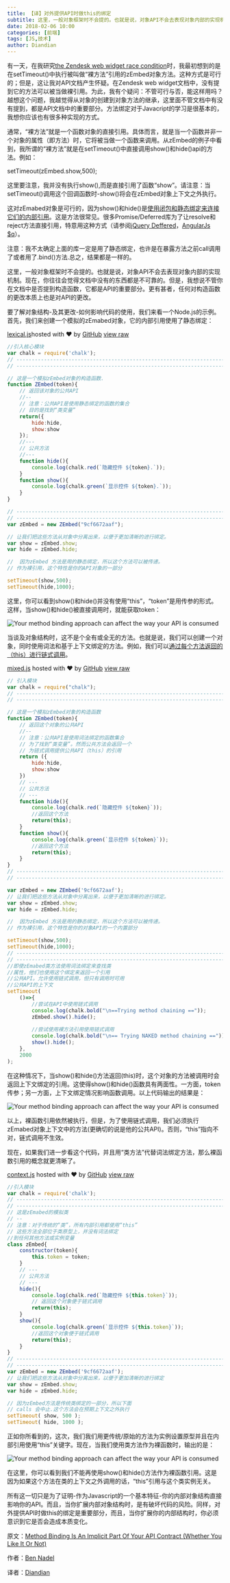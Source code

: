 ```yaml
---
title: 【译】对外提供API时做this的绑定
subtitle: 这里，一般对象框架时不会提的。也就是说，对象API不会去表现对象内部的实现机制
date: 2018-02-06 10:00
categories: [前端]
tags: [JS,技术]
author: Diandian
---
```


有一天，在我研究[the Zendesk web widget race condition](https://www.bennadel.com/blog/3248-the-zendesk-web-widget-appears-to-have-a-small-hide-show-race-condition.htm)时，我最初想到的是在setTimeout()中执行被叫做“裸方法”引用的zEmbed对象方法。这种方式是可行的；但是，这让我对API文档产生怀疑。在Zendesk web widget文档中，没有提到它的方法可以被当做裸引用。为此，我有个疑问：不管可行与否，能这样用吗？越想这个问题，我越觉得从对象的创建到对象方法的继承，这里面不管文档中有没有提到，都是API文档中的重要部分。方法绑定对于Javacript的学习是很基本的，我想你应该也有很多种实现的方式。

<!-- more -->

通常，“裸方法”就是一个函数对象的直接引用。具体而言，就是当一个函数并非一个对象的属性（即方法）时，它将被当做一个函数来调用。从zEmbed的例子中看到，我所谓的“裸方法”就是在setTimeout()中直接调用show()和hide()api的方法。例如：

setTimeout(zEmbed.show,500);

这里要注意，我并没有执行show(),而是直接引用了函数“show”。请注意：当setTimeout()调用这个回调函数时-show()将会在zEmbed对象上下文之外执行。

这对zEmabed对象是可行的，因为show()和hide()是[使用闭包和静态绑定来连接它们的内部引用](https://www.bennadel.com/blog/1482-a-graphical-explanation-of-javascript-closures-in-a-jquery-context.htm)。这是方法很常见。很多Promise/Deferred库为了让resolve和reject方法直接引用，特意用这种方式（请参阅[jQuery Deffered](https://www.bennadel.com/blog/2125-the-power-of-closures---deferred-object-bindings-in-jquery-1-5.htm)，[AngularJs $q](https://www.bennadel.com/blog/2749-passing-q-defer-methods-around-as-naked-function-references-in-angularjs.htm)）。

注意：我不太确定上面的库一定是用了静态绑定，也许是在暴露方法之前call调用了或者用了.bind()方法.总之，结果都是一样的。

这里，一般对象框架时不会提的。也就是说，对象API不会去表现对象内部的实现机制。现在，你往往会觉得文档中没有的东西都是不可靠的。但是，我想说不管你在文档中是否提到构造函数，它都是API的重要部分。更有甚者，任何对构造函数的更改本质上也是对API的更改。


要了解对象结构-及其更改-如何影响代码的使用，我们来看一个Node.js的示例。首先，我们来创建一个模拟的zEmabed对象，它的内部引用使用了静态绑定：

[lexical.js](https://gist.github.com/bennadel/81040d2bd52c2bf84ac8a1f36d123a08#file-lexical-js)hosted with ❤ by [GitHub](https://github.com)   [view raw](https://gist.github.com/bennadel/81040d2bd52c2bf84ac8a1f36d123a08/raw/b4bc5811871d4a41824061661bd85ee0b01200ce/lexical.js)

```javascript
//引入核心模块
var chalk = require('chalk');
// ----------------------------------------------------------------------------------- //
// ----------------------------------------------------------------------------------- //

// 这是一个模拟zEmbed对象的构造函数.
function ZEmbed(token){
    // 返回该对象的公共API
    //--
    // 注意：公共API是使用静态绑定的函数的集合
    // 目的是找到“类变量”
    return({
        hide:hide,
        show:show
    });
    //---
    // 公共方法
    //---
    function hide(){
        console.log(chalk.red(`隐藏控件 ${token}.`));
    }
    function show(){
        console.log(chalk.green(`显示控件 ${token}.`));
    }
}

// ----------------------------------------------------------------------------------- //
// ----------------------------------------------------------------------------------- //
var zEmbed = new ZEmbed("9cf6672aaf");

// 让我们把这些方法从对象中分离出来，以便于更加清晰的进行绑定。
var show = zEmbed.show;
var hide = zEmbed.hide;

//  因为zEmbed 方法是用的静态绑定，所以这个方法可以被传递。
// 作为裸引用，这个特性是你的API对象的一部分

setTimeout(show,500);
setTimeout(hide,1000);
```

这里，你可以看到show()和hide()并没有使用“this”，“token”是用传参的形式。这样，当show()和hide()被直接调用时，就能获取token：

![Your method binding approach can affect the way your API is consumed](/images/2018-method-binding-is-an-implicit-part-of-your-api-contract/1.png)

当谈及对象结构时，这不是个全有或全无的方法。也就是说，我们可以创建一个对象，同时使用词法和基于上下文绑定的方法。例如，我们可以[通过每个方法返回的（this）进行链式调用](https://www.bennadel.com/blog/2798-using-method-chaining-with-the-revealing-module-pattern-in-javascript.htm)。

[mixed.js](https://gist.github.com/bennadel/81040d2bd52c2bf84ac8a1f36d123a08#file-mixed-js) hosted with ❤ by [GitHub](https://github.com) [view raw](https://gist.github.com/bennadel/81040d2bd52c2bf84ac8a1f36d123a08/raw/b4bc5811871d4a41824061661bd85ee0b01200ce/mixed.js)

```javascript
// 引入模块
var chalk = require("chalk");
// ----------------------------------------------------------------------------------- //
// ----------------------------------------------------------------------------------- //

// 这是一个模拟zEmbed对象的构造函数
function ZEmbed(token){
    // 返回这个对象的公共API
    //--
    // 注意：公共API是使用词法绑定的函数集合
    // 为了找到“类变量”。然而公共方法会返回一个
    // 为链式调用提供公共API（this）的引用
    return ({
        hide:hide,
        show:show
    })
    // ---
    // 公共方法
    // ---
    function hide(){
        console.log(chalk.red(`隐藏控件 ${token}`));
        //返回这个方法
        return(this);
    }
    function show(){
        console.log(chalk.green(`显示控件 ${token}`));
        //返回这个方法
        return(this);
    }
}
// ----------------------------------------------------------------------------------- //
// ----------------------------------------------------------------------------------- //

var zEmbed = new ZEmbed('9cf6672aaf');
// 让我们把这些方法从对象中分离出来，以便于更加清晰的进行绑定。
var show = zEmbed.show;
var hide = zEmbed.hide;

//  因为zEmbed 方法是用的静态绑定，所以这个方法可以被传递。
// 作为裸引用，这个特性是你的对象API的一个内置部分

setTimeout(show,500);
setTimeout(hide,1000);
// ----------------------------------------------------------------------------------- //
// ----------------------------------------------------------------------------------- //
//即使zEmabed类方法使用词法绑定来查找类
//属性，他们也使用这个绑定来返回一个引用
//公共API。允许使用链式调用，但只有调用时可用
//公共API的上下文
setTimeout(
    ()=>{
        //尝试在API中使用链式调用
        console.log(chalk.bold("\n==Trying method chaining =="));
        zEmbed.show().hide();
        
        //尝试使用裸方法引用使用链式调用
        console.log(chalk.bold("\n== Trying NAKED method chaining =="));
        show().hide();
    },
    2000
);
```
在这种情况下，当show()和hide()方法返回(this)时，这个对象的方法被调用时会返回上下文绑定的引用。这使得show()和hide()函数具有两面性。一方面，token传参；另一方面，上下文绑定情况影响函数调用。以上代码输出的结果是：

![Your method binding approach can affect the way your API is consumed](/images/2018-method-binding-is-an-implicit-part-of-your-api-contract/2.png)

以上，裸函数引用依然被执行，但是，为了使用链式调用，我们必须执行zEmabed对象上下文中的方法(更确切的说是他的公共API)。否则，“this”指向不对，链式调用不生效。

现在，如果我们进一步看这个代码，并且用“类方法”代替词法绑定方法，那么裸函数引用的概念就更清晰了。

[context.js](https://gist.github.com/bennadel/81040d2bd52c2bf84ac8a1f36d123a08#file-context-js) hosted with ❤ by [GitHub](https://github.com) [view raw](https://gist.github.com/bennadel/81040d2bd52c2bf84ac8a1f36d123a08/raw/b4bc5811871d4a41824061661bd85ee0b01200ce/context.js)

```javascript
//引入模块
var chalk = require('chalk');
// ----------------------------------------------------------------------------------- //
// ----------------------------------------------------------------------------------- //
// 这是zEmabed的模拟类
// --
// 注意：对于传统的“类”，所有内部引用都使用“this”
// 这些方法全部位于类原型上，并没有词法绑定
//到任何其他方法或实例变量
class zEmbed{
    constructor(token){
        this.token = token;
    }
    // ---
    // 公共方法
    // ---
    hide(){
        console.log(chalk.red(`隐藏控件 ${this.token}`));
        // 返回这个对象便于链式调用
        return(this);
    }
    show(){
        console.log(chalk.green(`显示控件 ${this.token}`));
        //返回这个对象便于链式调用
        return(this);
    }
}
// ----------------------------------------------------------------------------------- //
// ----------------------------------------------------------------------------------- //
var zEmbed = new ZEmbed('9cf6672aaf');
// 让我们把这些方法从对象中分离出来，以便于更加清晰的进行绑定
var show = zEmbed.show;
var hide = zEmbed.hide;

// 因为zEmbed方法是传统类绑定的一部分，所以下面
// calls 会中止.这个方法会在预期上下文之外执行
setTimeout( show, 500 );
setTimeout( hide, 1000 );
```

正如你所看到的，这次，我们我们用更传统/原始的方法为实例设置原型并且在内部引用使用“this”关键字。现在，当我们使用类方法作为裸函数时，输出的是：

![Your method binding approach can affect the way your API is consumed](/images/2018-method-binding-is-an-implicit-part-of-your-api-contract/3.png)

在这里，你可以看到我们不能再使用show()和hide()方法作为裸函数引用。这是因为如果这个方法在类的上下文之外调用的话，“this”引用与这个类实例无关。

所有这一切只是为了证明-作为Javascript的一个基本特征-你的内部对象结构直接影响你的API。而且，当你扩展内部对象结构时，是有破坏代码的风险。同样，对外提供API时做this的绑定是重要部分，而且，当你扩展你的内部结构时，你必须意识到它是否会造成本质变化。

原文：[Method Binding Is An Implicit Part Of Your API Contract (Whether You Like It Or Not)](https://www.bennadel.com/blog/3254-method-binding-is-an-implicit-part-of-your-api-contract-whether-you-like-it-or-not.htm)

作者：[Ben Nadel ](https://plus.google.com/108976367067760160494?rel=author
)

译者：[Diandian](https://futu.im/author/Diandian)

